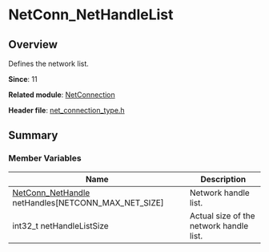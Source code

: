 # NetConn_NetHandleList

## Overview

Defines the network list.

**Since**: 11

**Related module**: [NetConnection](capi-netconnection.md)

**Header file**: [net_connection_type.h](capi-net-connection-type-h.md)

## Summary

### Member Variables

| Name                                                    | Description|
|--------------------------------------------------------| -- |
| [NetConn_NetHandle](capi-netconnection-netconn-nethandle.md) netHandles[NETCONN_MAX_NET_SIZE] | Network handle list.|
| int32_t netHandleListSize                              | Actual size of the network handle list.|
